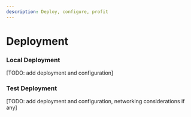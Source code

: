 ```yaml
---
description: Deploy, configure, profit
---
```


# Deployment

### Local Deployment

\[TODO: add deployment and configuration]

### Test Deployment

\[TODO: add deployment and configuration, networking considerations if any]
